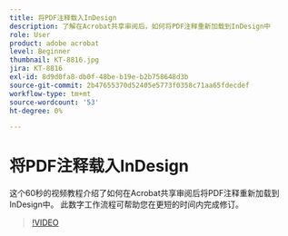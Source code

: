 ```yaml
---
title: 将PDF注释载入InDesign
description: 了解在Acrobat共享审阅后，如何将PDF注释重新加载到InDesign中
role: User
product: adobe acrobat
level: Beginner
thumbnail: KT-8816.jpg
jira: KT-8816
exl-id: 8d9d0fa8-db0f-48be-b19e-b2b758648d3b
source-git-commit: 2b47655370d52405e5773f0358c71aa65fdecdef
workflow-type: tm+mt
source-wordcount: '53'
ht-degree: 0%

---
```


# 将PDF注释载入InDesign

这个60秒的视频教程介绍了如何在Acrobat共享审阅后将PDF注释重新加载到InDesign中。 此数字工作流程可帮助您在更短的时间内完成修订。

>[!VIDEO](https://video.tv.adobe.com/v/336907?quality=12&learn=on&hidetitle=true)
